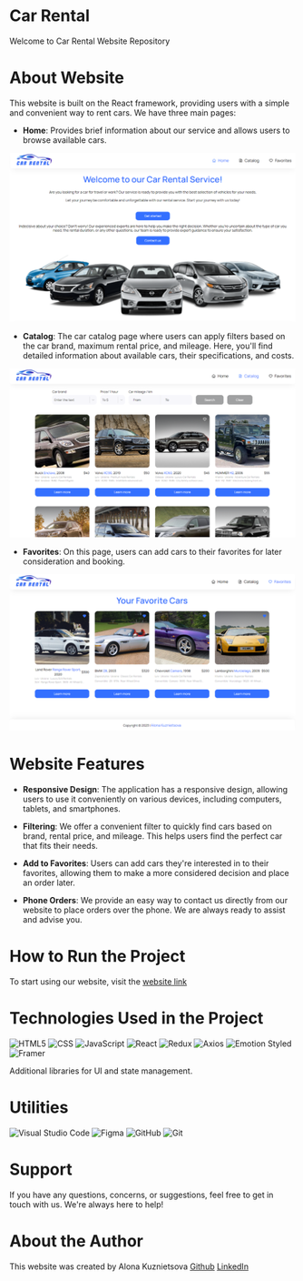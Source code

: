 # Car Rental
Welcome to Car Rental Website Repository

# About Website
This website is built on the React framework, providing users with a simple and convenient way to rent cars. We have three main pages:

- **Home**: Provides brief information about our service and allows users to browse available cars.

![HomePage](/public/readme/car-home.png)

- **Catalog**: The car catalog page where users can apply filters based on the car brand, maximum rental price, and mileage. Here, you'll find detailed information about available cars, their specifications, and costs.

![CatalogPage](/public/readme/car-catalog.png)

- **Favorites**: On this page, users can add cars to their favorites for later consideration and booking.

![FavoritePage](/public/readme/car-favorite.png)

# Website Features
- **Responsive Design**: The application has a responsive design, allowing users to use it conveniently on various devices, including computers, tablets, and smartphones.

- **Filtering**: We offer a convenient filter to quickly find cars based on brand, rental price, and mileage. This helps users find the perfect car that fits their needs.

- **Add to Favorites**: Users can add cars they're interested in to their favorites, allowing them to make a more considered decision and place an order later.

- **Phone Orders**: We provide an easy way to contact us directly from our website to place orders over the phone. We are always ready to assist and advise you.

# How to Run the Project
To start using our website, visit the [website link](https://acvetochka.github.io/car-rental/)

# Technologies Used in the Project
  ![HTML5](https://img.shields.io/badge/html5-%23E34F26.svg?style=for-the-badge&logo=html5&logoColor=white)
  ![CSS](https://img.shields.io/badge/CSS3-1572B6?style=for-the-badge&logo=css3&logoColor=white)
  ![JavaScript](https://img.shields.io/badge/javascript-%23323330.svg?style=for-the-badge&logo=javascript&logoColor=%23F7DF1E)
  ![React](https://img.shields.io/badge/react-%2320232a.svg?style=for-the-badge&logo=react&logoColor=%2361DAFB)
  ![Redux](https://img.shields.io/badge/redux-%23593d88.svg?style=for-the-badge&logo=redux&logoColor=white)
  ![Axios](https://img.shields.io/badge/Axios-5A29E4?style=for-the-badge&logo=axios&logoColor=white)
  ![Emotion Styled](https://img.shields.io/badge/Emotion-D26AC2?style=for-the-badge)
  ![Framer](https://img.shields.io/badge/Framer-black?style=for-the-badge&logo=framer&logoColor=blue)
  
Additional libraries for UI and state management.

# Utilities
   ![Visual Studio Code](https://img.shields.io/badge/Visual%20Studio%20Code-0078d7.svg?style=for-the-badge&logo=visual-studio-code&logoColor=white)
   ![Figma](https://img.shields.io/badge/figma-%23F24E1E.svg?style=for-the-badge&logo=figma&logoColor=white)
   ![GitHub](https://img.shields.io/badge/github-%23121011.svg?style=for-the-badge&logo=github&logoColor=white)
   ![Git](https://img.shields.io/badge/git-%23F05033.svg?style=for-the-badge&logo=git&logoColor=white)


# Support
If you have any questions, concerns, or suggestions, feel free to get in touch with us. We're always here to help!

# About the Author
This website was created by Alona Kuznietsova 
[Github](https://github.com/acvetochka)
[LinkedIn](https://www.linkedin.com/in/alona-kuznietsova/)
